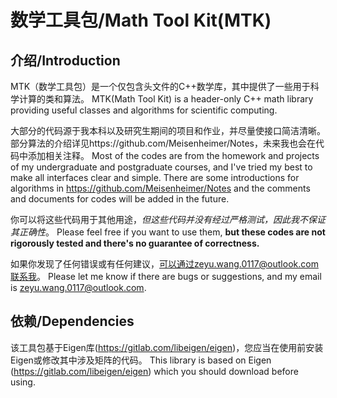 # 数学工具包/Math Tool Kit(MTK)

## 介绍/Introduction

MTK（数学工具包）是一个仅包含头文件的C++数学库，其中提供了一些用于科学计算的类和算法。
MTK(Math Tool Kit) is a header-only C++ math library providing useful classes and algorithms for scientific computing.

大部分的代码源于我本科以及研究生期间的项目和作业，并尽量使接口简洁清晰。部分算法的介绍详见https://github.com/Meisenheimer/Notes，未来我也会在代码中添加相关注释。
Most of the codes are from the homework and projects of my undergraduate and postgraduate courses, and I've tried my best to make all interfaces clear and simple. There are some introductions for algorithms in https://github.com/Meisenheimer/Notes and the comments and documents for codes will be added in the future. 

你可以将这些代码用于其他用途，*但这些代码并没有经过严格测试，因此我不保证其正确性*。
Please feel free if you want to use them, **but these codes are not rigorously tested and there's no guarantee of correctness.**

如果你发现了任何错误或有任何建议，可以通过zeyu.wang.0117@outlook.com联系我。
Please let me know if there are bugs or suggestions, and my email is zeyu.wang.0117@outlook.com.

## 依赖/Dependencies

该工具包基于Eigen库(https://gitlab.com/libeigen/eigen)，您应当在使用前安装Eigen或修改其中涉及矩阵的代码。
This library is based on Eigen (https://gitlab.com/libeigen/eigen) which you should download before using.


